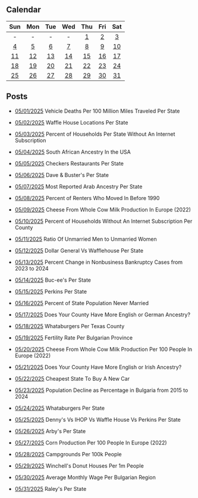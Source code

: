 ## Calendar

|Sun|Mon|Tue|Wed|Thu|Fri|Sat|
|:-:|:-:|:-:|:-:|:-:|:-:|:-:|
|-|-|-|-|[1](../../projects/economics/Vehicle_Deaths_Per_100m_Vehicle_Miles_Traveled/)|[2](../../projects/restaurants/Waffle_House_Per_State_Totals/)|[3](../../projects/economics/Percent_Without_Internet_Subscription_Per_State/)|
|[4](../../projects/ethnicity/South_Africans_In_USA/)|[5](../../projects/restaurants/Checkers_Per_State/)|[6](../../projects/restaurants/Dave_and_Busters_Per_State/)|[7](../../projects/ethnicity/Arab_Ancestry_Nationalities_USA/)|[8](../../projects/economics/Renter_Occupied_Units_Before_1990_Per_State/)|[9](../../projects/agriculture/Cheese_Milk_Cow_Production_Europe_2022/)|[10](../../projects/economics/Percent_Without_Internet_Subscription_Per_County/)|
|[11](../../projects/demography/Ratio_Unmarried_Men_To_Women/)|[12](../../projects/versus/Dollar_General_Vs_Wafflehouse_Counties)|[13](../../projects/economics/Bankruptcy_Filings_Per_State_2023_to_2024/)|[14](../../projects/stores/Bucees_Per_State/)|[15](../../projects/restaurants/Perkins_Per_State/)|[16](../../projects/demography/Unmarried_Per_State/)|[17](../../projects/versus/English_Vs_German_Per_County/)|
|[18](../../projects/restaurants/Whataburgers_Per_Texas_Counties/)|[19](../../projects/demography/Fertility_Rates_In_Bulgaria_2024/)|[20](../../projects/agriculture/Cheese_Milk_Cow_Production_Europe_Per_Capita_2022/)|[21](../../projects/versus/English_Vs_Irish_Per_County/)|[22](../../projects/economics/Cheapest_State_To_Buy_New_Car/)|[23](../../projects/demography/Population_Decline_Bulgaria_2015-2024/)|[24](../../projects/restaurants/Whataburger_Per_State/)|
|[25](../../projects/versus/Dennys_Vs_IHOP_Waffle_House_Perkins_Per_State/)|[26](../../projects/restaurants/Arbys_Per_State)|[27](../../projects/agriculture/Corn_Production_Europe_Per_Capita_2022/)|[28](../../projects/stores/Campgrounds_Per_State_Per_Capita_2025/)|[29](../../projects/restaurants/Winchells_Donuts_Per_State/)|[30](../../projects/economics/Avg_Monthly_Wage_Bulgaria_2025/)|[31](../../projects/stores/Raleys_Per_State/)|

## Posts

* [05/01/2025](../../projects/economics/Vehicle_Deaths_Per_100m_Vehicle_Miles_Traveled/) Vehicle Deaths Per 100 Million Miles Traveled Per State
* [05/02/2025](../../projects/restaurants/Waffle_House_Per_State_Totals/) Waffle House Locations Per State
* [05/03/2025](../../projects/economics/Percent_Without_Internet_Subscription_Per_State/) Percent of Households Per State Without An Internet Subscription
* [05/04/2025](../../projects/ethnicity/South_Africans_In_USA/) South African Ancestry In the USA
* [05/05/2025](../../projects/restaurants/Checkers_Per_State/) Checkers Restaurants Per State
* [05/06/2025](../../projects/restaurants/Dave_and_Busters_Per_State/) Dave & Buster's Per State
* [05/07/2025](../../projects/ethnicity/Arab_Ancestry_Nationalities_USA/) Most Reported Arab Ancestry Per State
* [05/08/2025](../../projects/economics/Renter_Occupied_Units_Before_1990_Per_State/) Percent of Renters Who Moved In Before 1990
* [05/09/2025](../../projects/agriculture/Cheese_Milk_Cow_Production_Europe_2022/) Cheese From Whole Cow Milk Production In Europe (2022)
* [05/10/2025](../../projects/economics/Percent_Without_Internet_Subscription_Per_County/) Percent of Households Without An Internet Subscription Per County
* [05/11/2025](../../projects/demography/Ratio_Unmarried_Men_To_Women/) Ratio Of Unmarried Men to Unmarried Women
* [05/12/2025](../../projects/versus/Dollar_General_Vs_Wafflehouse_Counties) Dollar General Vs Wafflehouse Per State
* [05/13/2025](../../projects/economics/Bankruptcy_Filings_Per_State_2023_to_2024/) Percent Change in Nonbusiness Bankruptcy Cases from 2023 to 2024
* [05/14/2025](../../projects/stores/Bucees_Per_State/) Buc-ee's Per State
* [05/15/2025](../../projects/restaurants/Perkins_Per_State/) Perkins Per State
* [05/16/2025](../../projects/demography/Unmarried_Per_State/) Percent of State Population Never Married
* [05/17/2025](../../projects/versus/English_Vs_German_Per_County/) Does Your County Have More English or German Ancestry?
* [05/18/2025](../../projects/restaurants/Whataburgers_Per_Texas_Counties/) Whataburgers Per Texas County
* [05/19/2025](../../projects/demography/Fertility_Rates_In_Bulgaria_2024/) Fertility Rate Per Bulgarian Province
* [05/20/2025](../../projects/agriculture/Cheese_Milk_Cow_Production_Europe_Per_Capita_2022/) Cheese From Whole Cow Milk Production Per 100 People In Europe (2022)
* [05/21/2025](../../projects/versus/English_Vs_Irish_Per_County/) Does Your County Have More English or Irish Ancestry?

* [05/22/2025](../../projects/economics/Cheapest_State_To_Buy_New_Car/) Cheapest State To Buy A New Car
* [05/23/2025](../../projects/demography/Population_Decline_Bulgaria_2015-2024/) Population Decline as Percentage in Bulgaria from 2015 to 2024
* [05/24/2025](../../projects/restaurants/Whataburger_Per_State/) Whataburgers Per State
* [05/25/2025](../../projects/versus/Dennys_Vs_IHOP_Waffle_House_Perkins_Per_State/) Denny's Vs IHOP Vs Waffle House Vs Perkins Per State
* [05/26/2025](../../projects/restaurants/Arbys_Per_State) Arby's Per State
* [05/27/2025](../../projects/agriculture/Corn_Production_Europe_Per_Capita_2022/) Corn Production Per 100 People In Europe (2022)
* [05/28/2025](../../projects/stores/Campgrounds_Per_State_Per_Capita_2025/) Campgrounds Per 100k People
* [05/29/2025](../../projects/restaurants/Winchells_Donuts_Per_State/) Winchell's Donut Houses Per 1m People
* [05/30/2025](../../projects/economics/Avg_Monthly_Wage_Bulgaria_2025/) Average Monthly Wage Per Bulgarian Region
* [05/31/2025](../../projects/stores/Raleys_Per_State/) Raley's Per State
